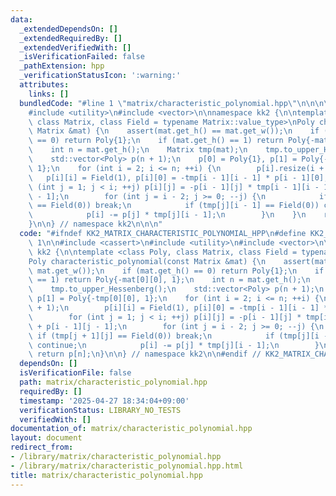 ```yaml
---
data:
  _extendedDependsOn: []
  _extendedRequiredBy: []
  _extendedVerifiedWith: []
  _isVerificationFailed: false
  _pathExtension: hpp
  _verificationStatusIcon: ':warning:'
  attributes:
    links: []
  bundledCode: "#line 1 \"matrix/characteristic_polynomial.hpp\"\n\n\n\n#include <cassert>\n\
    #include <utility>\n#include <vector>\n\nnamespace kk2 {\n\ntemplate <class Poly,\
    \ class Matrix, class Field = typename Matrix::value_type>\nPoly characteristic_polynomial(const\
    \ Matrix &mat) {\n    assert(mat.get_h() == mat.get_w());\n    if (mat.get_h()\
    \ == 0) return Poly{1};\n    if (mat.get_h() == 1) return Poly{-mat[0][0], 1};\n\
    \    int n = mat.get_h();\n    Matrix tmp(mat);\n    tmp.to_upper_Hessenberg();\n\
    \    std::vector<Poly> p(n + 1);\n    p[0] = Poly{1}, p[1] = Poly{-tmp[0][0],\
    \ 1};\n    for (int i = 2; i <= n; ++i) {\n        p[i].resize(i + 1);\n     \
    \   p[i][i] = Field(1), p[i][0] = -tmp[i - 1][i - 1] * p[i - 1][0];\n        for\
    \ (int j = 1; j < i; ++j) p[i][j] = -p[i - 1][j] * tmp[i - 1][i - 1] + p[i - 1][j\
    \ - 1];\n        for (int j = i - 2; j >= 0; --j) {\n            if (tmp[j + 1][j]\
    \ == Field(0)) break;\n            if (tmp[j][i - 1] == Field(0)) continue;\n\
    \            p[i] -= p[j] * tmp[j][i - 1];\n        }\n    }\n    return p[n];\n\
    }\n\n} // namespace kk2\n\n\n"
  code: "#ifndef KK2_MATRIX_CHARACTERISTIC_POLYNOMIAL_HPP\n#define KK2_MATRIX_CHARACTERISTIC_POLYNOMIAL_HPP\
    \ 1\n\n#include <cassert>\n#include <utility>\n#include <vector>\n\nnamespace\
    \ kk2 {\n\ntemplate <class Poly, class Matrix, class Field = typename Matrix::value_type>\n\
    Poly characteristic_polynomial(const Matrix &mat) {\n    assert(mat.get_h() ==\
    \ mat.get_w());\n    if (mat.get_h() == 0) return Poly{1};\n    if (mat.get_h()\
    \ == 1) return Poly{-mat[0][0], 1};\n    int n = mat.get_h();\n    Matrix tmp(mat);\n\
    \    tmp.to_upper_Hessenberg();\n    std::vector<Poly> p(n + 1);\n    p[0] = Poly{1},\
    \ p[1] = Poly{-tmp[0][0], 1};\n    for (int i = 2; i <= n; ++i) {\n        p[i].resize(i\
    \ + 1);\n        p[i][i] = Field(1), p[i][0] = -tmp[i - 1][i - 1] * p[i - 1][0];\n\
    \        for (int j = 1; j < i; ++j) p[i][j] = -p[i - 1][j] * tmp[i - 1][i - 1]\
    \ + p[i - 1][j - 1];\n        for (int j = i - 2; j >= 0; --j) {\n           \
    \ if (tmp[j + 1][j] == Field(0)) break;\n            if (tmp[j][i - 1] == Field(0))\
    \ continue;\n            p[i] -= p[j] * tmp[j][i - 1];\n        }\n    }\n   \
    \ return p[n];\n}\n\n} // namespace kk2\n\n#endif // KK2_MATRIX_CHARACTERISTIC_POLYNOMIAL_HPP\n"
  dependsOn: []
  isVerificationFile: false
  path: matrix/characteristic_polynomial.hpp
  requiredBy: []
  timestamp: '2025-04-27 18:34:04+09:00'
  verificationStatus: LIBRARY_NO_TESTS
  verifiedWith: []
documentation_of: matrix/characteristic_polynomial.hpp
layout: document
redirect_from:
- /library/matrix/characteristic_polynomial.hpp
- /library/matrix/characteristic_polynomial.hpp.html
title: matrix/characteristic_polynomial.hpp
---
```


